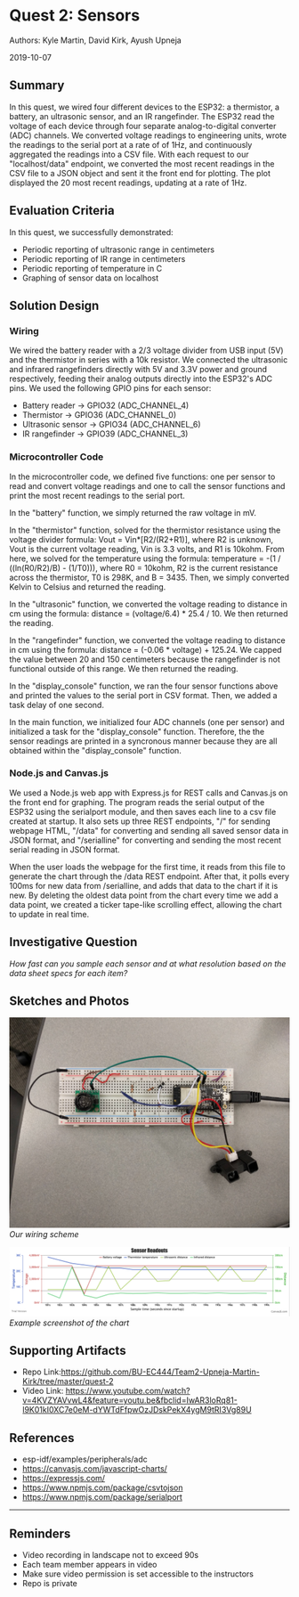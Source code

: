 # Quest 2: Sensors
Authors: Kyle Martin, David Kirk, Ayush Upneja

2019-10-07

## Summary
In this quest, we wired four different devices to the ESP32: a thermistor, a battery, an ultrasonic sensor, and an IR rangefinder.  The ESP32 read the voltage of each device through four separate analog-to-digital converter (ADC) channels.  We converted voltage readings to engineering units, wrote the readings to the serial port at a rate of of 1Hz, and continuously aggregated the readings into a CSV file.  With each request to our "localhost/data" endpoint, we converted the most recent readings in the CSV file to a JSON object and sent it the front end for plotting.  The plot displayed the 20 most recent readings, updating at a rate of 1Hz.  

## Evaluation Criteria
In this quest, we successfully demonstrated:

- Periodic reporting of ultrasonic range in centimeters
- Periodic reporting of IR range in centimeters
- Periodic reporting of temperature in C
- Graphing of sensor data on localhost 

## Solution Design

### Wiring
We wired the battery reader with a 2/3 voltage divider from USB input (5V) and the thermistor in series with a 10k resistor. We connected the ultrasonic and infrared rangefinders directly with 5V and 3.3V power and ground respectively, feeding their analog outputs directly into the ESP32's ADC pins.  We used the following GPIO pins for each sensor:

- Battery reader -> GPIO32 (ADC_CHANNEL_4)
- Thermistor -> GPIO36 (ADC_CHANNEL_0)
- Ultrasonic sensor -> GPIO34 (ADC_CHANNEL_6)
- IR rangefinder -> GPIO39 (ADC_CHANNEL_3)

### Microcontroller Code
In the microcontroller code, we defined five functions: one per sensor to read and convert voltage readings and one to call the sensor functions and print the most recent readings to the serial port.  

In the "battery" function, we simply returned the raw voltage in mV.  

In the "thermistor" function, solved for the thermistor resistance using the voltage divider formula: Vout = Vin*[R2/(R2+R1)], where R2 is unknown, Vout is the current voltage reading, Vin is 3.3 volts, and R1 is 10kohm.  From here, we solved for the temperature using the formula: temperature = -(1 / ((ln(R0/R2)/B) - (1/T0))), where R0 = 10kohm, R2 is the current resistance across the thermistor, T0 is 298K, and B = 3435.  Then, we simply converted Kelvin to Celsius and returned the reading.  

In the "ultrasonic" function, we converted the voltage reading to distance in cm using the formula: distance = (voltage/6.4) * 25.4 / 10.  We then returned the reading.  

In the "rangefinder" function, we converted the voltage reading to distance in cm using the formula: distance = (-0.06 * voltage) + 125.24.  We capped the value between 20 and 150 centimeters because the rangefinder is not functional outside of this range.  We then returned the reading.

In the "display_console" function, we ran the four sensor functions above and printed the values to the serial port in CSV format.  Then, we added a task delay of one second.

In the main function, we initialized four ADC channels (one per sensor) and initialized a task for the "display_console" function.  Therefore, the the sensor readings are printed in a syncronous manner because they are all obtained within the "display_console" function.

### Node.js and Canvas.js
We used a Node.js web app with Express.js for REST calls and Canvas.js on the front end for graphing. The program reads the serial output of the ESP32 using the serialport module, and then saves each line to a csv file created at startup. It also sets up three REST endpoints, "/" for sending webpage HTML, "/data" for converting and sending all saved sensor data in JSON format, and "/serialline" for converting and sending the most recent serial reading in JSON format. 

When the user loads the webpage for the first time, it reads from this file to generate the chart through the /data REST endpoint. After that, it polls every 100ms for new data from /serialline, and adds that data to the chart if it is new. By deleting the oldest data point from the chart every time we add a data point, we created a ticker tape-like scrolling effect, allowing the chart to update in real time.

## Investigative Question
*How fast can you sample each sensor and at what resolution based on the data sheet specs for each item?*

## Sketches and Photos
![Sensor wiring](images/wiring.jpg)
*Our wiring scheme*

![Example of running the chart](images/chart-example.png)
*Example screenshot of the chart*

## Supporting Artifacts
- Repo Link:https://github.com/BU-EC444/Team2-Upneja-Martin-Kirk/tree/master/quest-2
- Video Link: https://www.youtube.com/watch?v=4KVZYAVvwL4&feature=youtu.be&fbclid=IwAR3loRq81-l9K01kI0XC7e0eM-dYWTdFfpwOzJDskPekX4ygM9tRI3Vg89U


## References
- esp-idf/examples/peripherals/adc
- https://canvasjs.com/javascript-charts/
- https://expressjs.com/
- https://www.npmjs.com/package/csvtojson
- https://www.npmjs.com/package/serialport

-----

## Reminders

- Video recording in landscape not to exceed 90s
- Each team member appears in video
- Make sure video permission is set accessible to the instructors
- Repo is private
